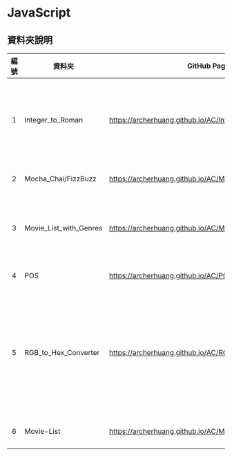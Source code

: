 # JavaScript

## 資料夾說明

| 編號 | 資料夾 | GitHub Page | 說明  |
|:---:|---|---|---|
|1| Integer_to_Roman | https://archerhuang.github.io/AC/Integer_to_Roman/ | 將 10 進位數字轉換成羅馬數字  |
|2| Mocha_Chai/FizzBuzz | https://archerhuang.github.io/AC/Mocha_Chai/FizzBuzz/test/ | 程式測試程式  |
|3| Movie_List_with_Genres | https://archerhuang.github.io/AC/Movie_List_with_Genres | 依電影分類查看電影資訊 |
|4| POS | https://archerhuang.github.io/AC/POS/ | Web 版 POS |
|5| RGB_to_Hex_Converter | https://archerhuang.github.io/AC/RGB_to_Hex_Converter/ | 將 RGB 的數字轉換成 16 進制並更改網頁背景顏色 |
|6| Movie-List | https://archerhuang.github.io/AC/Movie-List | 顯示電影資訊 |
